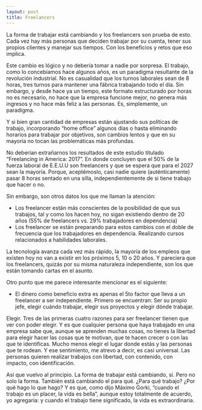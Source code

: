 ```yaml
---
layout: post
title: Freelancers
---
```


La forma de trabajar está cambiando y los freelancers son prueba de esto. Cada vez hay más personas que deciden trabajar por su cuenta, tener sus propios clientes y manejar sus tiempos. Con los beneficios y retos que eso implica.

Este cambio es lógico y no debería tomar a nadie por sorpresa. El trabajo, como lo concebíamos hace algunos años, es un paradigma resultante de la revolución industrial. No es casualidad que los turnos laborales sean de 8 horas, tres turnos para mantener una fábrica trabajando todo el día. Sin embargo, y desde hace ya un tiempo, este formato estructurado por horas no es necesario, no hace que la empresa funcione mejor, no genera más ingresos y no hace más feliz a las personas. Es, simplemente, un paradigma.

Y si bien gran cantidad de empresas están ajustando sus políticas de trabajo, incorporando “home office” algunos días o hasta eliminando horarios para trabajar por objetivos, son cambios lentos y que en su mayoría no tocan las problemáticas más profundas.

No deberían extrañarnos los resultados de este estudio titulado “Freelancing in America: 2017”. En donde concluyen que el 50% de la fuerza laboral de E.E.U.U son freelancers y que se espera que para el 2027 sean la mayoría. Porque, aceptémoslo, casi nadie quiere (auténticamente) pasar 8 horas sentado en una silla, independientemente de si tiene trabajo que hacer o no.

Sin embargo, son otros datos los que me llaman la atención:
- Los freelancer están más conscientes de la posibilidad de que sus trabajos, tal y como los hacen hoy, no sigan existiendo dentro de 20 años (55% de freelancers vs. 29% trabajadores en dependencia)
- Los freelancer se están preparando para estos cambios con el doble de frecuencia que los trabajadores en dependencia. Realizando cursos relacionados a habilidades laborales.

La tecnología avanza cada vez más rápido, la mayoría de los empleos que existen hoy no van a existir en los próximos 5, 10 o 20 años. Y pareciera que los freelancers, quizás por su misma naturaleza independiente, son los que están tomando cartas en el asunto.

Otro punto que me parece interesante mencionar es el siguiente:
- El dinero como beneficio extra es apenas el 5to factor que lleva a un freelancer a ser independiente. Primero se encuentran: Ser su propio jefe, elegir cuándo trabajar, elegir sus proyectos y elegir dónde trabajar.

Elegir. Tres de las primeras cuatro razones para ser freelancer tienen que ver con poder elegir. Y es que cualquier persona que haya trabajado en una empresa sabe que, aunque se aprenden muchas cosas, no tienes la libertad para elegir hacer las cosas que te motivan, que te hacen crecer o con las que te identificas. Mucho menos elegir el lugar donde estás y las personas que te rodean. Y ese sentimiento, me atrevo a decir, es casi universal. Las personas quieren realizar trabajos con libertad, con contenido, con impacto, con identificación.

Así que vuelvo al principio. La forma de trabajar está cambiando, sí. Pero no solo la forma. También está cambiando el para qué. ¿Para qué trabajo? ¿Por qué hago lo que hago?
Y es que, como dijo Máximo Gorki, “cuando el trabajo es un placer, la vida es bella”, aunque estoy totalmente de acuerdo, yo agregaría: y cuando el trabajo tiene significado, la vida es extraordinaria.
